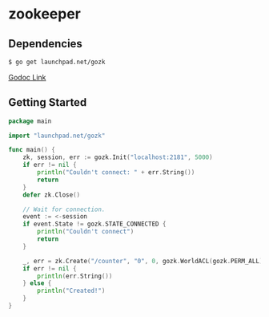 # zookeeper

## Dependencies

```bash
$ go get launchpad.net/gozk
```
[Godoc Link](http://go.pkgdoc.org/launchpad.net/gozk/zookeeper)

## Getting Started

```go
package main

import "launchpad.net/gozk"

func main() {
    zk, session, err := gozk.Init("localhost:2181", 5000)
    if err != nil {
        println("Couldn't connect: " + err.String())
        return
    }
    defer zk.Close()

    // Wait for connection.
    event := <-session
    if event.State != gozk.STATE_CONNECTED {
        println("Couldn't connect")
        return
    }

    _, err = zk.Create("/counter", "0", 0, gozk.WorldACL(gozk.PERM_ALL))
    if err != nil {
        println(err.String())
    } else {
        println("Created!")
    }
}
```